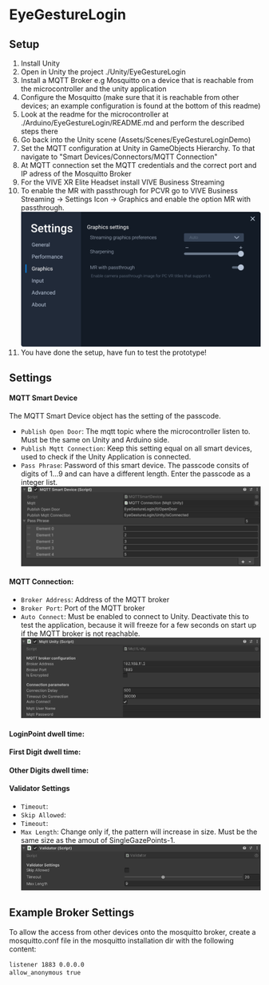 # EyeGestureLogin

## Setup
1. Install Unity
2. Open in Unity the project ./Unity/EyeGestureLogin
3. Install a MQTT Broker e.g Mosquitto on a device that is reachable from the microcontroller and the unity application
4. Configure the Mosquitto (make sure that it is reachable from other devices; an example configuration is found at the bottom of this readme)
5. Look at the readme for the microcontroller at ./Arduino/EyeGestureLogin/README.md and perform the described steps there
6. Go back into the Unity scene (Assets/Scenes/EyeGestureLoginDemo)
7. Set the MQTT configuration at Unity in GameObjects Hierarchy. To that navigate to "Smart Devices/Connectors/MQTT Connection"
8. At MQTT connection set the MQTT credentials and the correct port and IP adress of the Mosquitto Broker
9. For the VIVE XR Elite Headset install VIVE Business Streaming
10. To enable the MR with passthrough for PCVR go to VIVE Business Streaming -> Settings Icon -> Graphics and enable the option MR with passthrough.
![Alt text](materials/vive_business_streaming_mr.png "Vive Business Streaming Settings")
11. You have done the setup, have fun to test the prototype!

## Settings
#### MQTT Smart Device
The MQTT Smart Device object has the setting of the passcode.  
- ```Publish Open Door```: The mqtt topic where the microcontroller listen to. Must be the same on Unity and Arduino side.
- ```Publish Mqtt Connection```: Keep this setting equal on all smart devices, used to check if the Unity Application is connected.
- ```Pass Phrase```: Password of this smart device. The passcode consits of digits of 1...9 and can have a different length. Enter the passcode as a integer list.
  ![alt text](materials/MQTTSmartDevice.png "Setting of MQTTSmartDevice")
#### MQTT Connection:
- ```Broker Address```: Address of the MQTT broker
- ```Broker Port```: Port of the MQTT broker
- ```Auto Connect```: Must be enabled to connect to Unity. Deactivate this to test the application, because it will freeze for a few seconds on start up if the MQTT broker is not reachable.
![alt text](materials/MqttUnity.png "Setting of MQTTSmartDevice")
#### LoginPoint dwell time:
#### First Digit dwell time:
#### Other Digits dwell time:
#### Validator Settings
- ```Timeout```:
- ```Skip Allowed```:
- ```Timeout```:
- ```Max Length```: Change only if, the pattern will increase in size. Must be the same size as the amout of SingleGazePoints-1.
![alt text](materials/Validator.png "Setting of MQTTSmartDevice")


## Example Broker Settings
To allow the access from other devices onto the mosquitto broker, create a mosquitto.conf file in the mosquitto installation dir with the following content:
```
listener 1883 0.0.0.0
allow_anonymous true
```
